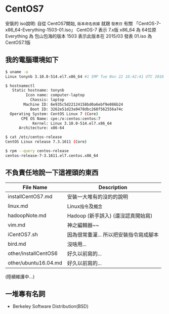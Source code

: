 # CentOS7

安裝的 iso說明: 自從 CentOS7開始, `版本命名依據` 就跟 `發表日` 有關
    「CentOS-7-x86_64-Everything-1503-01.iso」
    CentOS-7 表示 7.x版
    x86_64 為 64位原
    Everything 為 包山包海的版本
    1503 表示此版本在 2015/03 發表
    01.iso 為 CentOS7.1版


## 我的電腦環境如下
```sh
$ uname -a
Linux tonynb 3.10.0-514.el7.x86_64 #1 SMP Tue Nov 22 16:42:41 UTC 2016 x86_64 x86_64 x86_64 GNU/Linux

$ hostnamectl
   Static hostname: tonynb
         Icon name: computer-laptop
           Chassis: laptop
        Machine ID: 6e935c5d22124158bd0a6ebf9e086b24
           Boot ID: 3262e51d23a9478dbc268f562556a74c
  Operating System: CentOS Linux 7 (Core)
       CPE OS Name: cpe:/o:centos:centos:7
            Kernel: Linux 3.10.0-514.el7.x86_64
      Architecture: x86-64

$ cat /etc/centos-release
CentOS Linux release 7.3.1611 (Core)

$ rpm --query centos-release
centos-release-7-3.1611.el7.centos.x86_64
```


## 不負責任地說一下這裡頭的東西
File Name            | Description
-------------------- | ------------------------------------------
installCentOS7.md    | 安裝一大堆有的沒的的說明
linux.md             | Linux`指令`及`概念`
hadoopNote.md        | Hadoop (新手誤入) (還沒認真開始寫)
vim.md               | 神之編輯器~~
iCentOS7.sh          | 因為很常重灌... 所以把安裝指令寫成腳本
bird.md              | 沒啥用...
other/installCentOS6 | 好久以前寫的...
other/ubuntu16.04.md | 好久以前寫的...
(陸續維護中...)


## 一堆專有名詞
- Berkeley Software Distribution(BSD)